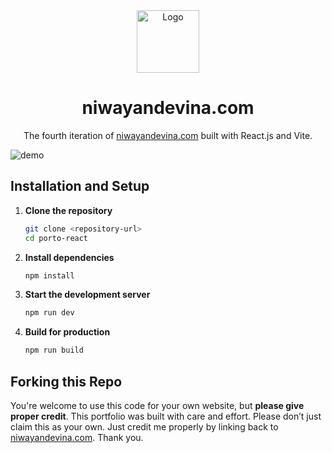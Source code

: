<div align="center">
  <img alt="Logo" src="https://raw.githubusercontent.com/niwayandm/porto-react/main/src/assets/logo.png" width="100" />
</div>
<h1 align="center">
  niwayandevina.com
</h1>
<p align="center">
  The fourth iteration of <a href="https://niwayandevina.com/" target="_blank">niwayandevina.com</a> built with React.js and Vite.
</p>

![demo](https://raw.githubusercontent.com/niwayandm/porto-react/src/assets/demo.png)

## Installation and Setup

1. **Clone the repository**

   ```bash
   git clone <repository-url>
   cd porto-react
   ```

2. **Install dependencies**

   ```bash
   npm install
   ```

3. **Start the development server**

   ```bash
   npm run dev
   ```

4. **Build for production**

   ```bash
   npm run build
   ```

## Forking this Repo

You're welcome to use this code for your own website, but **please give proper credit**. This portfolio was built with care and effort. Please don’t just claim this as your own. Just credit me properly by linking back to [niwayandevina.com](https://niwayandevina.com/). Thank you.